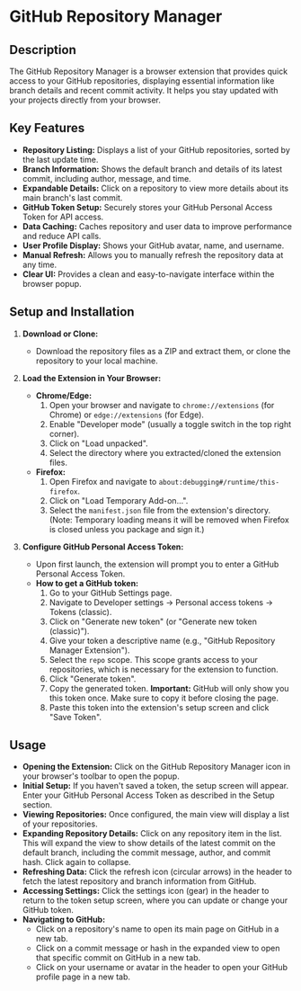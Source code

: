 # GitHub Repository Manager

## Description

The GitHub Repository Manager is a browser extension that provides quick access to your GitHub repositories, displaying essential information like branch details and recent commit activity. It helps you stay updated with your projects directly from your browser.

## Key Features

*   **Repository Listing:** Displays a list of your GitHub repositories, sorted by the last update time.
*   **Branch Information:** Shows the default branch and details of its latest commit, including author, message, and time.
*   **Expandable Details:** Click on a repository to view more details about its main branch's last commit.
*   **GitHub Token Setup:** Securely stores your GitHub Personal Access Token for API access.
*   **Data Caching:** Caches repository and user data to improve performance and reduce API calls.
*   **User Profile Display:** Shows your GitHub avatar, name, and username.
*   **Manual Refresh:** Allows you to manually refresh the repository data at any time.
*   **Clear UI:** Provides a clean and easy-to-navigate interface within the browser popup.

## Setup and Installation

1.  **Download or Clone:**
    *   Download the repository files as a ZIP and extract them, or clone the repository to your local machine.

2.  **Load the Extension in Your Browser:**
    *   **Chrome/Edge:**
        1.  Open your browser and navigate to `chrome://extensions` (for Chrome) or `edge://extensions` (for Edge).
        2.  Enable "Developer mode" (usually a toggle switch in the top right corner).
        3.  Click on "Load unpacked".
        4.  Select the directory where you extracted/cloned the extension files.
    *   **Firefox:**
        1.  Open Firefox and navigate to `about:debugging#/runtime/this-firefox`.
        2.  Click on "Load Temporary Add-on...".
        3.  Select the `manifest.json` file from the extension's directory. (Note: Temporary loading means it will be removed when Firefox is closed unless you package and sign it.)

3.  **Configure GitHub Personal Access Token:**
    *   Upon first launch, the extension will prompt you to enter a GitHub Personal Access Token.
    *   **How to get a GitHub token:**
        1.  Go to your GitHub Settings page.
        2.  Navigate to Developer settings → Personal access tokens → Tokens (classic).
        3.  Click on "Generate new token" (or "Generate new token (classic)").
        4.  Give your token a descriptive name (e.g., "GitHub Repository Manager Extension").
        5.  Select the `repo` scope. This scope grants access to your repositories, which is necessary for the extension to function.
        6.  Click "Generate token".
        7.  Copy the generated token. **Important:** GitHub will only show you this token once. Make sure to copy it before closing the page.
        8.  Paste this token into the extension's setup screen and click "Save Token".

## Usage

*   **Opening the Extension:** Click on the GitHub Repository Manager icon in your browser's toolbar to open the popup.
*   **Initial Setup:** If you haven't saved a token, the setup screen will appear. Enter your GitHub Personal Access Token as described in the Setup section.
*   **Viewing Repositories:** Once configured, the main view will display a list of your repositories.
*   **Expanding Repository Details:** Click on any repository item in the list. This will expand the view to show details of the latest commit on the default branch, including the commit message, author, and commit hash. Click again to collapse.
*   **Refreshing Data:** Click the refresh icon (circular arrows) in the header to fetch the latest repository and branch information from GitHub.
*   **Accessing Settings:** Click the settings icon (gear) in the header to return to the token setup screen, where you can update or change your GitHub token.
*   **Navigating to GitHub:**
    *   Click on a repository's name to open its main page on GitHub in a new tab.
    *   Click on a commit message or hash in the expanded view to open that specific commit on GitHub in a new tab.
    *   Click on your username or avatar in the header to open your GitHub profile page in a new tab.
